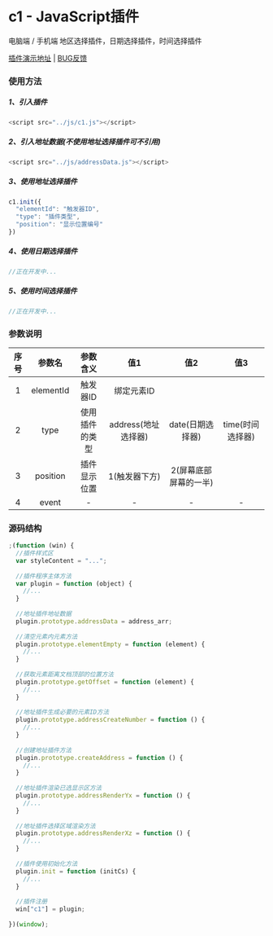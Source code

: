 # c1 - JavaScript插件

电脑端 / 手机端 地区选择插件，日期选择插件，时间选择插件

[插件演示地址](https://fengfanv.github.io/c1/demo/index.html) | [BUG反馈](https://fengfanv.github.io/c1/demo/index.html)

### 使用方法

##### 1、引入插件

```javascript
<script src="../js/c1.js"></script>
```

##### 2、引入地址数据(不使用地址选择插件可不引用)

```javascript
<script src="../js/addressData.js"></script>
```

##### 3、使用地址选择插件

```javascript
c1.init({
  "elementId": "触发器ID",
  "type": "插件类型",
  "position": "显示位置编号"
})
```

##### 4、使用日期选择插件

```javascript
//正在开发中...
```

##### 5、使用时间选择插件

```javascript
//正在开发中...
```

### 参数说明

序号    |参数名    |参数含义    |值1    |值2    |值3
:-----:|:-----:|:-----:|:-----:|:-----:|:-----:
1  |elementId  |触发器ID|绑定元素ID |  |
2  |type  |使用插件的类型|address(地址选择器)|date(日期选择器)|time(时间选择器)
3  |position|插件显示位置|1(触发器下方)|2(屏幕底部屏幕的一半)|
4  |event  |-|-|-|-

### 源码结构
```javascript
;(function (win) {
  //插件样式区
  var styleContent = "...";
  
  //插件程序主体方法
  var plugin = function (object) {
    //...
  }
  
  //地址插件地址数据
  plugin.prototype.addressData = address_arr;
  
  //清空元素内元素方法
  plugin.prototype.elementEmpty = function (element) {
    //...
  }
  
  //获取元素距离文档顶部的位置方法
  plugin.prototype.getOffset = function (element) {
    //...
  }
  
  //地址插件生成必要的元素ID方法
  plugin.prototype.addressCreateNumber = function () {
    //...
  }
  
  //创建地址插件方法
  plugin.prototype.createAddress = function () {
    //...
  }
  
  //地址插件渲染已选显示区方法
  plugin.prototype.addressRenderYx = function () {
    //...
  }
  
  //地址插件选择区域渲染方法
  plugin.prototype.addressRenderXz = function () {
    //...
  }
  
  //插件使用初始化方法
  plugin.init = function (initCs) {
    //...
  }
  
  //插件注册
  win["c1"] = plugin;
  
})(window);
```
